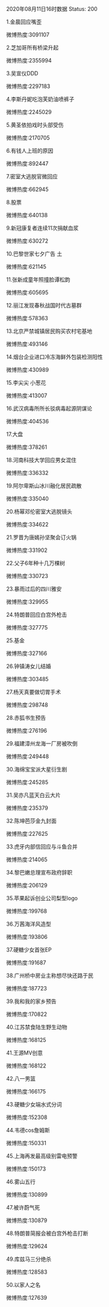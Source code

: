 2020年08月11日16时数据
Status: 200

1.金晨回应嘴歪

微博热度:3091107

2.芝加哥所有桥梁升起

微博热度:2355994

3.吴宣仪DDD

微博热度:2297183

4.李斯丹妮吃泡芙奶油喷裤子

微博热度:2245029

5.黄圣依拍戏时头部受伤

微博热度:2170705

6.有钱人上班的原因

微博热度:892447

7.密室大逃脱官微回应

微博热度:662945

8.股票

微博热度:640138

9.新冠康复者连续11次捐献血浆

微博热度:630272

10.巴黎世家七夕广告 土

微博热度:621145

11.张新成童年照撞脸谭松韵

微博热度:605695

12.丽江发现春秋战国时代古墓群

微博热度:578363

13.北京严禁城镇居民购买农村宅基地

微博热度:493146

14.烟台企业进口冷冻海鲜外包装检测阳性

微博热度:430989

15.李尖尖 小葱花

微博热度:413007

16.武汉病毒所所长驳病毒起源阴谋论

微博热度:404536

17.大盘

微博热度:378261

18.河南科技大学回应男女混住

微博热度:336332

19.阿尔卑斯山冰川融化居民疏散

微博热度:335040

20.杨幂邓伦密室大逃脱镜头

微博热度:334622

21.罗晋为唐嫣孙坚聚会订火锅

微博热度:331902

22.父子6年种十几万棵树

微博热度:330723

23.暴雨过后的四川雅安

微博热度:329955

24.特朗普回应白宫外枪击

微博热度:327775

25.基金

微博热度:327166

26.钟镇涛女儿结婚

微博热度:303485

27.杨天真要做切胃手术

微博热度:298748

28.赤狐书生预告

微博热度:276196

29.福建漳州龙海一厂房被吹倒

微博热度:249448

30.海绵宝宝派大星衍生剧

微博热度:245285

31.吴亦凡蓝天白云大片

微博热度:235379

32.陈坤芭莎金九封面

微博热度:227625

33.虎牙内部信回应与斗鱼合并

微博热度:214065

34.黎巴嫩总理宣布政府辞职

微博热度:206129

35.苹果起诉创业公司梨型logo

微博热度:199768

36.万茜海洋风造型

微博热度:193806

37.硬糖少女首张EP

微博热度:191687

38.广州桥中房业主称想尽快还路于民

微博热度:187723

39.我和我的家乡预告

微博热度:170822

40.江苏禁食陆生野生动物

微博热度:168125

41.王源MV创意

微博热度:168122

42.八一男篮

微博热度:166175

43.硬糖少女端水式分词

微博热度:152308

44.韦德cos詹姆斯

微博热度:150331

45.上海再发最高级别雷电预警

微博热度:150173

46.雾山五行

微博热度:130899

47.被许蔚气死

微博热度:130879

48.特朗普简报会被白宫外枪击打断

微博热度:129624

49.库兹马三分绝杀

微博热度:128583

50.以家人之名

微博热度:127639

